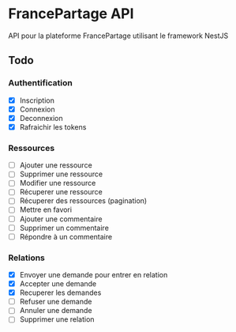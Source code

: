 # FrancePartage API

API pour la plateforme FrancePartage utilisant le framework NestJS

## Todo

### Authentification

- [x] Inscription
- [x] Connexion
- [x] Deconnexion
- [x] Rafraichir les tokens

### Ressources

- [ ] Ajouter une ressource
- [ ] Supprimer une ressource
- [ ] Modifier une ressource
- [ ] Récuperer une ressource
- [ ] Récuperer des ressources (pagination)
- [ ] Mettre en favori
- [ ] Ajouter une commentaire
- [ ] Supprimer un commentaire
- [ ] Répondre à un commentaire

### Relations

- [x] Envoyer une demande pour entrer en relation
- [x] Accepter une demande
- [x] Recuperer les demandes 
- [ ] Refuser une demande
- [ ] Annuler une demande
- [ ] Supprimer une relation
